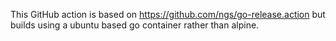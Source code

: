 This GitHub action is based on https://github.com/ngs/go-release.action but builds using a ubuntu based go container rather than alpine.
